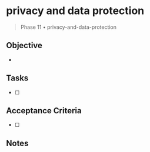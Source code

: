 # privacy and data protection

> Phase 11 • privacy-and-data-protection

## Objective
- 

## Tasks
- [ ] 

## Acceptance Criteria
- [ ] 

## Notes

